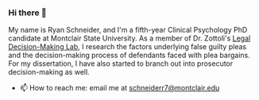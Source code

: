 ### Hi there 👋

My name is Ryan Schneider, and I'm a fifth-year Clinical Psychology PhD candidate at Montclair State University. As a member of Dr. Zottoli's [Legal Decision-Making Lab](https://www.msudecisionmakinglab.com/), I research the factors underlying false guilty pleas and the decision-making process of defendants faced with plea bargains. For my dissertation, I have also started to branch out into prosecutor decision-making as well.

- 📫 How to reach me: email me at schneiderr7@montclair.edu

